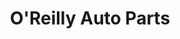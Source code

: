 ---
title: "O'Reilly Auto Parts"
url: /austin/oreilly-auto-parts-north-interstate-35/
shop: car parts
---